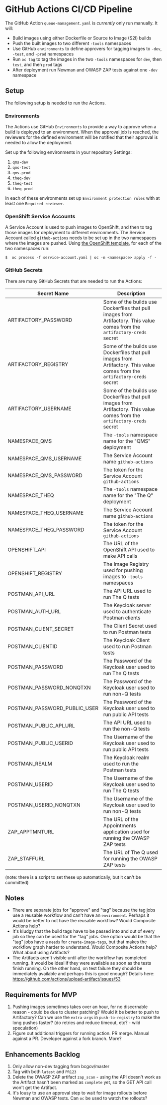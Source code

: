 # GitHub Actions CI/CD Pipeline

The GitHub Action `queue-management.yaml` is _currently_ only run manually. It will:

- Build images using either Dockerfile or Source to Image (S2I) builds
- Push the built images to two different `-tools` namespaces
- Use GitHub `environments` to define approvers for tagging images to `-dev`, `-test`, and `-prod` namespaces
- Run `oc tag` to tag the images in the two `-tools` namespaces for `dev`, then `test`, and then `prod` tags
- After deployment run Newman and OWASP ZAP tests against one `-dev` namespace

## Setup

The following setup is needed to run the Actions.

### Environments

The Actions use GitHub `Environments` to provide a way to approve when a build is deployed to an environment. When the approval job is reached, the reviewers for the defined environment will be notified that their approval is needed to allow the deployment.

Set up the following environments in your repository Settings:

1. `qms-dev`
1. `qms-test`
1. `qms-prod`
1. `theq-dev`
1. `theq-test`
1. `theq-prod`

In each of these environments set up `Environment protection rules` with at least one `Required reviewer`.

### OpenShift Service Accounts

A Service Account is used to push images to OpenShift, and then to tag those images for deployment to different environments. The Service Account called `github-actions` needs to be set up in the two namespaces where the images are pushed. Using [the OpenShift template](openshift/service_account.yaml), for each of the two namespaces run:

```
$  oc process -f service-account.yaml | oc -n <namespace> apply -f -
```

### GitHub Secrets

There are many GitHub Secrets that are needed to run the Actions:

| Secret Name | Description |
| ----------- | ----------- |
| ARTIFACTORY_PASSWORD | Some of the builds use Dockerfiles that pull images from Artifactory. This value comes from the `artifactory-creds` secret |
| ARTIFACTORY_REGISTRY | Some of the builds use Dockerfiles that pull images from Artifactory. This value comes from the `artifactory-creds` secret |
| ARTIFACTORY_USERNAME | Some of the builds use Dockerfiles that pull images from Artifactory. This value comes from the `artifactory-creds` secret |
| NAMESPACE_QMS | The `-tools` namespace name for the "QMS" deployment |
| NAMESPACE_QMS_USERNAME | The Service Account name `github-actions` |
| NAMESPACE_QMS_PASSWORD | The token for the Service Account `github-actions` |
| NAMESPACE_THEQ |  The `-tools` namespace name for the "The Q" deployment |
| NAMESPACE_THEQ_USERNAME | The Service Account name `github-actions` |
| NAMESPACE_THEQ_PASSWORD | The token for the Service Account `github-actions` |
| OPENSHIFT_API | The URL of the OpenShift API used to make API calls |
| OPENSHIFT_REGISTRY | The Image Registry used for pushing images to `-tools` namespaces |
| POSTMAN_API_URL | The API URL used to run The Q tests |
| POSTMAN_AUTH_URL | The Keycloak server used to authenticate Postman clients |
| POSTMAN_CLIENT_SECRET | The Client Secret used to run Postman tests |
| POSTMAN_CLIENTID | The Keycloak Client used to run Postman tests |
| POSTMAN_PASSWORD | The Password of the Keycloak user used to run The Q tests |
| POSTMAN_PASSWORD_NONQTXN | The Password of the Keycloak user used to run non-Q tests |
| POSTMAN_PASSWORD_PUBLIC_USER | The Password of the Keycloak user used to run public API tests |
| POSTMAN_PUBLIC_API_URL | The API URL used to run the non-Q tests |
| POSTMAN_PUBLIC_USERID | The Username of the Keycloak user used to run public API tests |
| POSTMAN_REALM | The Keycloak realm used to run the Postman tests |
| POSTMAN_USERID | The Username of the Keycloak user used to run The Q tests |
| POSTMAN_USERID_NONQTXN | The Username of the Keycloak user used to run non-Q tests |
| ZAP_APPTMNTURL | The URL of the Appointments application used for running the OWASP ZAP tests |
| ZAP_STAFFURL | The URL of The Q used for running the OWASP ZAP tests |

(note: there is a script to set these up automatically, but it can't be committed)

## Notes
- There are separate jobs for "approve" and "tag" because the tag jobs use a reusable workflow and can't have an `environment`. Perhaps it would be better to not have the reusable workflow? Would Composite Actions help?
- It's kludgy that the build tags have to be passed into and out of every job so they can be used for the "tag" jobs. One option would be that the "tag" jobs have a `needs` for `create-image-tags`, but that makes the workflow graph harder to understand. Would Composite Actions help? What about using Artifacts?
- The Artifacts aren't visible until after the workflow has completed running. It would be ideal if they were available as soon as the tests finish running. On the other hand, on test failure they should be immediately available and perhaps this is good enough? Details here: https://github.com/actions/upload-artifact/issues/53

## Requirements for MVP
1. Pushing images sometimes takes over an hour, for no discernable reason - could be due to cluster patching? Would it be better to push to Artifactory? Can we use the `extra-args` in `push-to-registry` to make the long pushes faster? (do retries and reduce timeout, etc? - wild speculation)
1. Figure out additional triggers for running action. PR merge. Manual against a PR. Developer against a fork branch. More?

## Enhancements Backlog
1. Only allow non-dev tagging from bcgov/master
1. Tag with both `latest` and `PR123`
1. Delete the OWASP ZAP artifact `zap_scan` - using the API doesn't work as the Artifact hasn't been marked as `complete` yet, so the GET API call won't get the Artifact.
1. It's lousy to use an approval step to wait for image rollouts before Newman and OWASP tests. Can `oc` be used to watch the rollouts?
